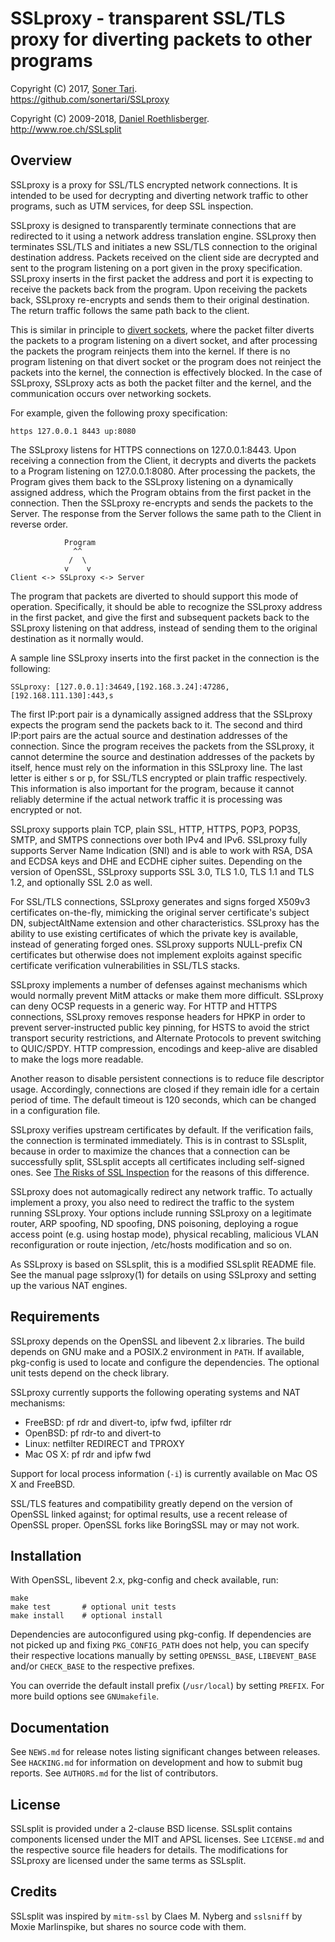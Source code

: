 # SSLproxy - transparent SSL/TLS proxy for diverting packets to other programs

Copyright (C) 2017, [Soner Tari](http://comixwall.org).  
https://github.com/sonertari/SSLproxy

Copyright (C) 2009-2018, [Daniel Roethlisberger](//daniel.roe.ch/).  
http://www.roe.ch/SSLsplit

## Overview

SSLproxy is a proxy for SSL/TLS encrypted network connections.  It is intended 
to be used for decrypting and diverting network traffic to other programs, such 
as UTM services, for deep SSL inspection.

SSLproxy is designed to transparently terminate connections that are redirected 
to it using a network address translation engine.  SSLproxy then terminates 
SSL/TLS and initiates a new SSL/TLS connection to the original destination 
address. Packets received on the client side are decrypted and sent to the 
program listening on a port given in the proxy specification. SSLproxy inserts 
in the first packet the address and port it is expecting to receive the packets 
back from the program. Upon receiving the packets back, SSLproxy re-encrypts 
and sends them to their original destination. The return traffic follows the 
same path back to the client.

This is similar in principle to [divert 
sockets](https://man.openbsd.org/divert.4), where the packet filter diverts the 
packets to a program listening on a divert socket, and after processing the 
packets the program reinjects them into the kernel. If there is no program 
listening on that divert socket or the program does not reinject the packets 
into the kernel, the connection is effectively blocked. In the case of 
SSLproxy, SSLproxy acts as both the packet filter and the kernel, and the 
communication occurs over networking sockets.

For example, given the following proxy specification:

	https 127.0.0.1 8443 up:8080

The SSLproxy listens for HTTPS connections on 127.0.0.1:8443. Upon receiving a 
connection from the Client, it decrypts and diverts the packets to a Program 
listening on 127.0.0.1:8080. After processing the packets, the Program gives 
them back to the SSLproxy listening on a dynamically assigned address, which 
the Program obtains from the first packet in the connection. Then the SSLproxy 
re-encrypts and sends the packets to the Server. The response from the Server 
follows the same path to the Client in reverse order.

	            Program
	              ^^
	             /  \
	            v    v
	Client <-> SSLproxy <-> Server   

The program that packets are diverted to should support this mode of operation.
Specifically, it should be able to recognize the SSLproxy address in the first
packet, and give the first and subsequent packets back to the SSLproxy 
listening on that address, instead of sending them to the original destination 
as it normally would.

A sample line SSLproxy inserts into the first packet in the connection is the 
following:

	SSLproxy: [127.0.0.1]:34649,[192.168.3.24]:47286,[192.168.111.130]:443,s

The first IP:port pair is a dynamically assigned address that the SSLproxy 
expects the program send the packets back to it. The second and third IP:port 
pairs are the actual source and destination addresses of the connection. Since 
the program receives the packets from the SSLproxy, it cannot determine the 
source and destination addresses of the packets by itself, hence must rely on 
the information in this SSLproxy line. The last letter is either s or p, for 
SSL/TLS encrypted or plain traffic respectively. This information is also 
important for the program, because it cannot reliably determine if the actual 
network traffic it is processing was encrypted or not.

SSLproxy supports plain TCP, plain SSL, HTTP, HTTPS, POP3, POP3S, SMTP, and 
SMTPS connections over both IPv4 and IPv6.  SSLproxy fully supports Server Name 
Indication (SNI) and is able to work with RSA, DSA and ECDSA keys and DHE and 
ECDHE cipher suites.  Depending on the version of OpenSSL, SSLproxy supports 
SSL 3.0, TLS 1.0, TLS 1.1 and TLS 1.2, and optionally SSL 2.0 as well.

For SSL/TLS connections, SSLproxy generates and signs forged X509v3 
certificates on-the-fly, mimicking the original server certificate's subject 
DN, subjectAltName extension and other characteristics.  SSLproxy has the 
ability to use existing certificates of which the private key is available, 
instead of generating forged ones.  SSLproxy supports NULL-prefix CN 
certificates but otherwise does not implement exploits against specific 
certificate verification vulnerabilities in SSL/TLS stacks.

SSLproxy implements a number of defenses against mechanisms which would 
normally prevent MitM attacks or make them more difficult.  SSLproxy can deny 
OCSP requests in a generic way.  For HTTP and HTTPS connections, SSLproxy 
removes response headers for HPKP in order to prevent server-instructed public 
key pinning, for HSTS to avoid the strict transport security restrictions, and 
Alternate Protocols to prevent switching to QUIC/SPDY.  HTTP compression, 
encodings and keep-alive are disabled to make the logs more readable.

Another reason to disable persistent connections is to reduce file descriptor 
usage. Accordingly, connections are closed if they remain idle for a certain 
period of time. The default timeout is 120 seconds, which can be changed in a 
configuration file.

SSLproxy verifies upstream certificates by default. If the verification fails, the 
connection is terminated immediately. This is in contrast to SSLsplit, because 
in order to maximize the chances that a connection can be successfully split, 
SSLsplit accepts all certificates including self-signed ones. See [The Risks of 
SSL Inspection](https://insights.sei.cmu.edu/cert/2015/03/the-risks-of-ssl-inspection.html)
for the reasons of this difference.

SSLproxy does not automagically redirect any network traffic.  To actually
implement a proxy, you also need to redirect the traffic to the system
running SSLproxy.  Your options include running SSLproxy on a legitimate
router, ARP spoofing, ND spoofing, DNS poisoning, deploying a rogue access 
point (e.g. using hostap mode), physical recabling, malicious VLAN 
reconfiguration or route injection, /etc/hosts modification and so on.

As SSLproxy is based on SSLsplit, this is a modified SSLsplit README file.
See the manual page sslproxy(1) for details on using SSLproxy and setting up
the various NAT engines.


## Requirements

SSLproxy depends on the OpenSSL and libevent 2.x libraries.
The build depends on GNU make and a POSIX.2 environment in `PATH`.
If available, pkg-config is used to locate and configure the dependencies.
The optional unit tests depend on the check library.

SSLproxy currently supports the following operating systems and NAT mechanisms:

-   FreeBSD: pf rdr and divert-to, ipfw fwd, ipfilter rdr
-   OpenBSD: pf rdr-to and divert-to
-   Linux: netfilter REDIRECT and TPROXY
-   Mac OS X: pf rdr and ipfw fwd

Support for local process information (`-i`) is currently available on Mac OS X
and FreeBSD.

SSL/TLS features and compatibility greatly depend on the version of OpenSSL
linked against; for optimal results, use a recent release of OpenSSL proper.
OpenSSL forks like BoringSSL may or may not work.


## Installation

With OpenSSL, libevent 2.x, pkg-config and check available, run:

    make
    make test       # optional unit tests
    make install    # optional install

Dependencies are autoconfigured using pkg-config.  If dependencies are not
picked up and fixing `PKG_CONFIG_PATH` does not help, you can specify their
respective locations manually by setting `OPENSSL_BASE`, `LIBEVENT_BASE` and/or
`CHECK_BASE` to the respective prefixes.

You can override the default install prefix (`/usr/local`) by setting `PREFIX`.
For more build options see `GNUmakefile`.


## Documentation

See `NEWS.md` for release notes listing significant changes between releases.
See `HACKING.md` for information on development and how to submit bug reports.
See `AUTHORS.md` for the list of contributors.


## License

SSLsplit is provided under a 2-clause BSD license.
SSLsplit contains components licensed under the MIT and APSL licenses.
See `LICENSE.md` and the respective source file headers for details.
The modifications for SSLproxy are licensed under the same terms as SSLsplit.


## Credits

SSLsplit was inspired by `mitm-ssl` by Claes M. Nyberg and `sslsniff` by Moxie
Marlinspike, but shares no source code with them.


